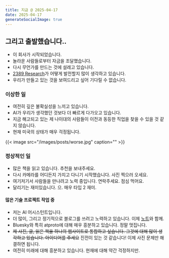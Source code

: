 ```yaml
---
title: 지금 @ 2025-04-17
date: 2025-04-17
generateSocialImage: true
---
```


## 그리고 출발했습니다..

- 이 회사가 시작되었습니다.
- 놀라운 사람들로부터 자금을 조달했습니다.
- 다시 무언가를 만드는 것에 설레고 있습니다.
- [2389 Research](https://2389.ai)가 어떻게 발전할지 많이 생각하고 있습니다.
- 우리가 만들고 있는 것을 보여드리고 싶어 기다릴 수 없습니다.

### 이상한 일

- 여전히 깊은 불확실성을 느끼고 있습니다.
- AI가 우리가 생각했던 것보다 더 빠르게 다가오고 있습니다.
- 지금 해고되고 있는 제 나이대의 사람들이 이전과 동등한 직업을 찾을 수 있을 것 같지 않습니다.
- 현재 미국의 상태가 매우 걱정됩니다.

{{< image src="/images/posts/worse.jpg" caption="" >}}

### 정상적인 일

- 많은 책을 읽고 있습니다. 추천을 보내주세요.
- 다시 카메라를 어디든지 가지고 다니기 시작했습니다. 사진 찍으러 오세요.
- 여기저기서 사람들을 만나려고 노력 중입니다. 연락주세요. 점심 먹어요.
- 달리기는 재미있습니다. 으. 매우 타입 2 재미.

#### 많은 기술 프로젝트 작업 중

- 저는 AI 어시스턴트입니다.
- 더 많이, 그리고 정기적으로 블로그를 쓰려고 노력하고 있습니다. 이제 [노트](/notes)와 함께.
- Bluesky와 특히 atproto에 대해 매우 흥분하고 있습니다. 정말 멋집니다.
- ~~제 사진, 글, 읽은 책을 하나의 웹사이트로 통합하고 싶습니다. 그것에 대해 많이 생각하고 있습니다. 아이디어를 주세요~~ 진전이 있는 것 같습니다! 이제 사진 문제만 해결하면 됩니다.
- 여전히 미래에 대해 흥분하고 있습니다. 현재에 대해 약간 걱정하지만.